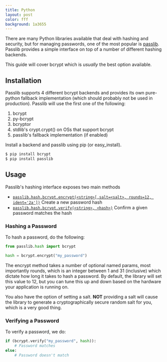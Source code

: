 ```yaml
---
title: Python
layout: post
color: fff
background: 1a3655
---
```


There are many Python libraries available that deal with hashing and security, but for managing passwords, one of the 
most popular is [passlib](https://pythonhosted.org/passlib/). Passlib provides a simple interface on top of a number of 
different hashing backends.

This guide will cover bcrypt which is _usually_ the best option available.


## Installation
Passlib supports 4 different bcrypt backends and provides its own pure-python fallback implementation (which should 
probably not be used in production). Passlib will use the first one of the following:


1. bcrypt
2. py-bcrypt
3. bcryptor
4. stdlib's crypt.crypt() on OSs that support bcrypt
5. passlib's fallback implementation (if enabled)


Install a backend and passlib using pip (or easy_install).

```sh
$ pip install bcrypt
$ pip install passlib
```

## Usage

Passlib's hashing interface exposes two main methods

- [`passlib.hash.bcrypt.encrypt(<string>[,salt=<salt>, rounds=12, ident='2a'])`](https://pythonhosted.org/passlib/lib/passlib.hash.bcrypt.html)
	Create a new password hash
- [`passlib.hash.bcrypt.verify(<string>, <hash>)`](https://pythonhosted.org/passlib/lib/passlib.hash.bcrypt.html)
	Confirm a given password matches the hash

### Hashing a Password
	
To hash a password, do the following:

```python
from passlib.hash import bcrypt

hash = bcrypt.encrypt("my_password")
```

The encrypt method takes a number of optional named params, most importantly rounds, which is an integer between 1 and 31 (inclusive) which
dictate how long it takes to hash a password. By default, the library will set this value to 12, but you can tune this up and down
based on the hardware your application is running on.

You also have the option of setting a salt. __NOT__ providing a salt will cause the library to generate a cryptographically secure random
salt for you, which is a very good thing.


### Verifying a Password

To verify a password, we do:

```python
if (bcrypt.verify("my_password", hash)):
    # Password matches
else:
    # Password doesn't match
```

